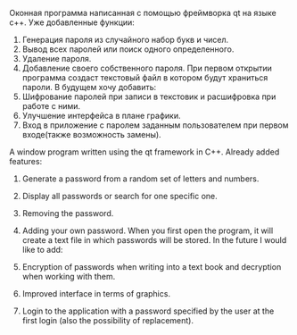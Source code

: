 Оконная программа написанная с помощью фреймворка qt на языке с++.
Уже добавленные функции:
1. Генерация пароля из случайного набор букв и чисел.
2. Вывод всех паролей или поиск одного определенного.
3. Удаление пароля.
4. Добавление своего собственного пароля.
При первом открытии программа создаст текстовый файл в котором будут храниться пароли.
В будущем хочу добавить:
1. Шифрование паролей при записи в текстовик и расшифровка при работе с ними.
2. Улучшение интерфейса в плане графики.
3. Вход в приложение с паролем заданным пользователем при первом входе(также возможность замены).

A window program written using the qt framework in C++.
Already added features:
1. Generate a password from a random set of letters and numbers.
2. Display all passwords or search for one specific one.
3. Removing the password.
4. Adding your own password.
When you first open the program, it will create a text file in which passwords will be stored.
In the future I would like to add:

1. Encryption of passwords when writing into a text book and decryption when working with them.
2. Improved interface in terms of graphics.
3. Login to the application with a password specified by the user at the first login (also the possibility of replacement).
